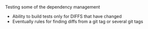 Testing some of the dependency management
- Ability to build tests only for DIFFS that have changed
- Eventually rules for finding diffs from a git tag or several git tags
